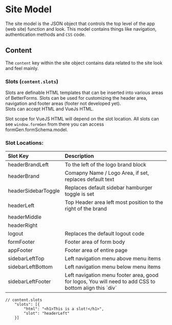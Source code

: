 # Site Model

The site model is the JSON object that controls the top level of the app \(web site\) function and look. This model contains things like navigation, authentication methods and `CSS` code.

## Content

The `content` key within the site object contains data related to the site look and feel mainly.

### Slots \(`content.slots`\)

Slots are definable HTML templates that can be inserted into various areas of BetterForms. Slots can be used for customizing the header area, navigation and footer areas \(footer not developed yet\).  
Slots can accept HTML and VueJs HTML.

Slot scope for VueJS HTML will depend on the slot location. All slots can see `window.formGen` from there you can access formGen.formSchema.model.

### Slot Locations:

| Slot Key | Description |
| :--- | :--- |
| headerBrandLeft | To the left of the logo brand block |
| headerBrand | Comapny Name / Logo Area, if set, replaces default text |
| headerSidebarToggle | Replaces default sidebar hamburger toggle is set |
| headerLeft | Top Header area left most position to the right of the brand |
| headerMiddle |  |
| headerRight |  |
| logout | Replaces the default logout code |
| formFooter | Footer area of form body |
| appFooter | Footer area of entire page |
| sidebarLeftTop | Left navigation menu above menu items |
| sidebarLeftBottom | Left navigation menu below menu items |
| sidebarLeftFooter | Left navigation menu footer area, good for logos, You will need to add CSS to bottom align this \`div\` |

```text
// content.slots
    "slots": [{
        "html": "<h1>This is a slot!</h1>",
        "slot": "headerLeft"
    }]
```

